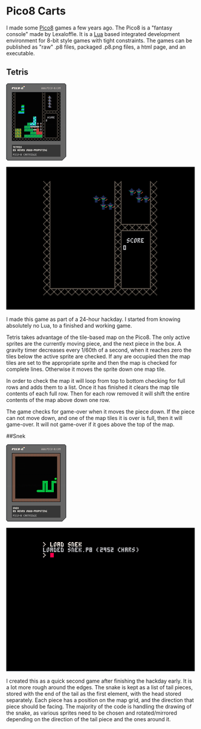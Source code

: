 # Pico8 Carts

I made some [Pico8](https://www.lexaloffle.com/pico-8.php) games a few 
years ago. The Pico8 is a "fantasy console" made by Lexaloffle. It is a 
[Lua](www.lua.org) based integrated development environment for 8-bit 
style games with tight constraints. The games can be published as "raw" 
.p8 files, packaged .p8.png files, a html page, and an executable.

## Tetris

![](tetris/tetris.p8.png)

![](tetris/tetris.gif)

I made this game as part of a 24-hour hackday. I started from knowing 
absolutely no Lua, to a finished and working game.

Tetris takes advantage of the tile-based map on the Pico8. The only 
active sprites are the currently moving piece, and the next piece in the 
box. A gravity timer decreases every 1/60th of a second, when it reaches 
zero the tiles below the active sprite are checked. If any are occupied 
then the map tiles are set to the appropriate sprite and then the map 
is checked for complete lines. Otherwise it moves the sprite down one 
map tile.

In order to check the map it will loop from top to bottom checking for 
full rows and adds them to a list. Once it has finished it clears the 
map tile contents of each full row. Then for each row removed it will 
shift the entire contents of the map above down one row.

The game checks for game-over when it moves the piece down. If the piece 
can not move down, and one of the map tiles it is over is full, then it 
will game-over. It will not game-over if it goes above the top of the 
map.

##Snek

![](snek/snek.p8.png)

![](snek/snek.gif)

I created this as a quick second game after finishing the hackday early. 
It is a lot more rough around the edges. The snake is kept as a list of 
tail pieces, stored with the end of the tail as the first element, with 
the head stored separately. Each piece has a position on the map grid, 
and the direction that piece should be facing. The majority of the code 
is handling the drawing of the snake, as various sprites need to be 
chosen and rotated/mirrored depending on the direction of the tail piece 
and the ones around it.

